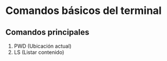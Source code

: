 # Comandos básicos del terminal 
## Comandos principales

1. PWD (Ubicación actual)
2. LS (Listar contenido)